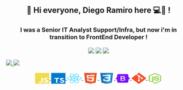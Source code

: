 <h2 align = center>
 👋 Hi everyone, Diego Ramiro here  💻👀  !
</h2>

<h3 align = center>
I was a Senior IT Analyst Support/Infra, but now i'm in transition to FrontEnd Developer !
</h3>

<div style="display: inline_block" align = center>
<a href="https://twitter.com/diegoramiro25" target="_blank"><img align = center src="https://img.shields.io/badge/-twitter-%230077B5?style=for-the-badge&logo=twitter&logoColor=white" target="_blank"></a> 
<a href = "mailto:diegoramiro25@gmail.com"><img align = center src="https://img.shields.io/badge/-Gmail-%23333?style=for-the-badge&logo=gmail&logoColor=color" target="_blank"></a>
<a href="https://www.linkedin.com/in/diego-ramiro-santos-girão-1ab65bbb" target="_blank"><img align = center src="https://img.shields.io/badge/-LinkedIn-%230077B5?style=for-the-badge&logo=linkedin&logoColor=white" target="_blank"></a>
 </div><br>
 
 <div>
  <a href="https://github.com/diego-girao">
  <img height="170em" src="https://github-readme-stats.vercel.app/api?username=diego-girao&show_icons=true&theme=dark&include_all_commits=true&count_private=true"/>
  <img height="170em" src="https://github-readme-stats.vercel.app/api/top-langs/?username=diego-girao&layout=compact&langs_count=7&theme=dark"/>
</div> 
 
<!-- <div style="display: inline_block" align = center >  
<img align="center" alt="Diego-yoda" height="141" width="350" src="https://media.giphy.com/media/sk6yL9EGVeAcE/source.gif?cid=ecf05e473z14gy8f9cb336152l6u9mhowm98u3s9ramuerzm&rid=source.gif&ct=g">
</div> -->
 
 <div style="display: inline_block" align = center><br>
  <img align="center" alt="Diego-Js" height="30" width="40" src="https://raw.githubusercontent.com/devicons/devicon/master/icons/javascript/javascript-plain.svg">
  <img align="center" alt="Diego-Ts" height="30" width="40" src="https://raw.githubusercontent.com/devicons/devicon/master/icons/typescript/typescript-plain.svg">
  <img align="center" alt="Diego-React" height="30" width="40" src="https://raw.githubusercontent.com/devicons/devicon/master/icons/react/react-original.svg">
  <img align="center" alt="Diego-HTML" height="30" width="40" src="https://raw.githubusercontent.com/devicons/devicon/master/icons/html5/html5-original.svg">
  <img align="center" alt="Diego-CSS" height="30" width="40" src="https://raw.githubusercontent.com/devicons/devicon/master/icons/css3/css3-original.svg">
  <img align="center" alt="Diego-Node" height="30" width="40" src="https://raw.githubusercontent.com/devicons/devicon/master/icons/bootstrap/bootstrap-original.svg">
  <img align="center" alt="Diego-Git" height="30" width="40" src="https://raw.githubusercontent.com/devicons/devicon/master/icons/git/git-original.svg">
  <img align="center" alt="Diego-Node" height="30" width="40" src="https://raw.githubusercontent.com/devicons/devicon/master/icons/nodejs/nodejs-original.svg">   
</div><br>
